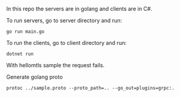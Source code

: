 In this repo the servers are in golang and clients are in C#.

To run servers, go to server directory and run:
```
go run main.go
```
To run the clients, go to client directory and run:
```
dotnet run
```
With hellomtls sample the request fails.

Generate golang proto
```
protoc ../sample.proto --proto_path=.. --go_out=plugins=grpc:.
```